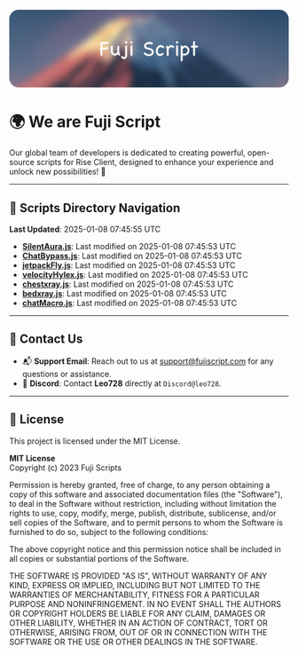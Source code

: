 ![Banner](.github/b.webp)

# 🌍 **We are Fuji Script**

Our global team of developers is dedicated to creating powerful, open-source scripts for Rise Client, designed to enhance your experience and unlock new possibilities! 🌟

---
<!-- SCRIPTS_NAVIGATION_START -->
## 📂 **Scripts Directory Navigation**

**Last Updated**: 2025-01-08 07:45:55 UTC

- **[SilentAura.js](scripts/SilentAura.js)**: Last modified on 2025-01-08 07:45:53 UTC
- **[ChatBypass.js](scripts/ChatBypass.js)**: Last modified on 2025-01-08 07:45:53 UTC
- **[jetpackFly.js](scripts/jetpackFly.js)**: Last modified on 2025-01-08 07:45:53 UTC
- **[velocityHylex.js](scripts/velocityHylex.js)**: Last modified on 2025-01-08 07:45:53 UTC
- **[chestxray.js](scripts/chestxray.js)**: Last modified on 2025-01-08 07:45:53 UTC
- **[bedxray.js](scripts/bedxray.js)**: Last modified on 2025-01-08 07:45:53 UTC
- **[chatMacro.js](scripts/chatMacro.js)**: Last modified on 2025-01-08 07:45:53 UTC

<!-- SCRIPTS_NAVIGATION_END -->

---

## 💬 **Contact Us**  
- 📬 **Support Email**: Reach out to us at [support@fujiscript.com](mailto:support@fujiscript.com) for any questions or assistance.  
- 💬 **Discord**: Contact **Leo728** directly at `Discord@leo728`.

---

## 📜 **License**

This project is licensed under the MIT License.  

**MIT License**  
Copyright (c) 2023 Fuji Scripts  

Permission is hereby granted, free of charge, to any person obtaining a copy of this software and associated documentation files (the "Software"), to deal in the Software without restriction, including without limitation the rights to use, copy, modify, merge, publish, distribute, sublicense, and/or sell copies of the Software, and to permit persons to whom the Software is furnished to do so, subject to the following conditions:  

The above copyright notice and this permission notice shall be included in all copies or substantial portions of the Software.  

THE SOFTWARE IS PROVIDED "AS IS", WITHOUT WARRANTY OF ANY KIND, EXPRESS OR IMPLIED, INCLUDING BUT NOT LIMITED TO THE WARRANTIES OF MERCHANTABILITY, FITNESS FOR A PARTICULAR PURPOSE AND NONINFRINGEMENT. IN NO EVENT SHALL THE AUTHORS OR COPYRIGHT HOLDERS BE LIABLE FOR ANY CLAIM, DAMAGES OR OTHER LIABILITY, WHETHER IN AN ACTION OF CONTRACT, TORT OR OTHERWISE, ARISING FROM, OUT OF OR IN CONNECTION WITH THE SOFTWARE OR THE USE OR OTHER DEALINGS IN THE SOFTWARE.  
